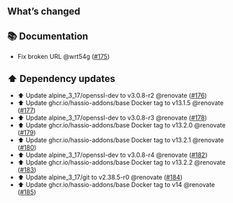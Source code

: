 ## What’s changed

## 📚 Documentation

- Fix broken URL @wrt54g ([#175](https://github.com/hassio-addons/addon-zerotier/pull/175))

## ⬆️ Dependency updates

- ⬆️ Update alpine_3_17/openssl-dev to v3.0.8-r2 @renovate ([#176](https://github.com/hassio-addons/addon-zerotier/pull/176))
- ⬆️ Update ghcr.io/hassio-addons/base Docker tag to v13.1.5 @renovate ([#177](https://github.com/hassio-addons/addon-zerotier/pull/177))
- ⬆️ Update alpine_3_17/openssl-dev to v3.0.8-r3 @renovate ([#178](https://github.com/hassio-addons/addon-zerotier/pull/178))
- ⬆️ Update ghcr.io/hassio-addons/base Docker tag to v13.2.0 @renovate ([#179](https://github.com/hassio-addons/addon-zerotier/pull/179))
- ⬆️ Update ghcr.io/hassio-addons/base Docker tag to v13.2.1 @renovate ([#180](https://github.com/hassio-addons/addon-zerotier/pull/180))
- ⬆️ Update alpine_3_17/openssl-dev to v3.0.8-r4 @renovate ([#182](https://github.com/hassio-addons/addon-zerotier/pull/182))
- ⬆️ Update ghcr.io/hassio-addons/base Docker tag to v13.2.2 @renovate ([#183](https://github.com/hassio-addons/addon-zerotier/pull/183))
- ⬆️ Update alpine_3_17/git to v2.38.5-r0 @renovate ([#184](https://github.com/hassio-addons/addon-zerotier/pull/184))
- ⬆️ Update ghcr.io/hassio-addons/base Docker tag to v14 @renovate ([#185](https://github.com/hassio-addons/addon-zerotier/pull/185))
